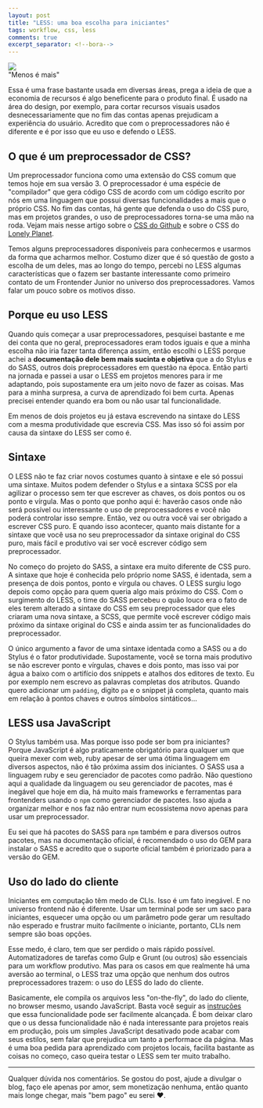 ```yaml
---
layout: post
title: "LESS: uma boa escolha para iniciantes"
tags: workflow, css, less
comments: true
excerpt_separator: <!--bora-->
---
```

<div class="post-img-container">
	<img class="post-img" src="http://webdesignledger.com/wp-content/uploads/2015/08/less_css.png"/>
</div>
"Menos é mais" 

Essa é uma frase bastante usada em diversas áreas, prega a ideia de que a economia de recursos é algo beneficente para o produto final. É usado na área do design, por exemplo, para cortar recursos visuais usados desnecessariamente que no fim das contas apenas prejudicam a experiência do usuário. Acredito que com o preprocessadores não é diferente e é por isso que eu uso e defendo o LESS.

## O que é um preprocessador de CSS?

Um preprocessador funciona como uma extensão do CSS comum que temos hoje em sua versão 3. O preprocessador é uma espécie de "compilador" que gera código CSS de acordo com um código escrito por nós em uma linguagem que possui diversas funcionalidades a mais que o próprio CSS. No fim das contas, há gente que defenda o uso do CSS puro, mas em projetos grandes, o uso de preprocessadores torna-se uma mão na roda. Vejam mais nesse artigo sobre o [CSS do Github](http://markdotto.com/2014/07/23/githubs-css/) e sobre o CSS do [Lonely Planet](http://ianfeather.co.uk/css-at-lonely-planet/).

Temos alguns preprocessadores disponíveis para conhecermos e usarmos da forma que acharmos melhor. Costumo dizer que é só questão de gosto a escolha de um deles, mas ao longo do tempo, percebi no LESS algumas características que o fazem ser bastante interessante como primeiro contato de um Frontender Junior no universo dos preprocessadores. Vamos falar um pouco sobre os motivos disso.

## Porque eu uso LESS

Quando quis começar a usar preprocessadores, pesquisei bastante e me dei conta que no geral, preprocessadores eram todos iguais e que a minha escolha não iria fazer tanta diferença assim, então escolhi o LESS porque achei a **documentação dele bem mais sucinta e objetiva** que a do Stylus e do SASS, outros dois preprocessadores em questão na época. Então parti na jornada e passei a usar o LESS em projetos menores para ir me adaptando, pois supostamente era um jeito novo de fazer as coisas. Mas para a minha surpresa, a curva de aprendizado foi bem curta. Apenas precisei entender quando era bom ou não usar tal funcionalidade. 

Em menos de dois projetos eu já estava escrevendo na sintaxe do LESS com a mesma produtividade que escrevia CSS. Mas isso só foi assim por causa da sintaxe do LESS ser como é.

## Sintaxe

O LESS não te faz criar novos costumes quanto à sintaxe e ele só possui uma sintaxe. Muitos podem defender o Stylus e a sintaxa SCSS por ela agilizar o processo sem ter que escrever as chaves, os dois pontos ou os ponto e vírgula. Mas o ponto que ponho aqui é: haverão casos onde não será possível ou interessante o uso de preprocessadores e você não poderá controlar isso sempre. Então, vez ou outra você vai ser obrigado a escrever CSS puro. E quando isso acontecer, quanto mais distante for a sintaxe que você usa no seu preprocessador da sintaxe original do CSS puro, mais fácil e produtivo vai ser você escrever código sem preprocessador. 

No começo do projeto do SASS, a sintaxe era muito diferente de CSS puro. A sintaxe que hoje é conhecida pelo próprio nome SASS, é identada, sem a presença de dois pontos, ponto e vírgula ou chaves. O LESS surgiu logo depois como opção para quem queria algo mais próximo do CSS. Com o surgimento do LESS, o time do SASS percebeu o quão louco era o fato de eles terem alterado a sintaxe do CSS em seu preprocessador que eles criaram uma nova sintaxe, a SCSS, que permite você escrever código mais próximo da sintaxe original do CSS e ainda assim ter as funcionalidades do preprocessador. 

O único argumento a favor de uma sintaxe identada como a SASS ou a do Stylus é o fator produtividade. Supostamente, você se torna mais produtivo se não escrever ponto e vírgulas, chaves e dois ponto, mas isso vai por água a baixo com o artifício dos snippets e atalhos dos editores de texto. Eu por exemplo nem escrevo as palavras completas dos atributos. Quando quero adicionar um <code>padding</code>, digito <code>pa</code> e o snippet já completa, quanto mais em relação à pontos chaves e outros símbolos sintáticos...

## LESS usa JavaScript

O Stylus também usa. Mas porque isso pode ser bom pra iniciantes? Porque JavaScript é algo praticamente obrigatório para qualquer um que queira mexer com web, ruby apesar de ser uma ótima linguagem em diversos aspectos, não é tão próxima assim dos iniciantes. O SASS usa a linguagem ruby e seu gerenciador de pacotes como padrão. Não questiono aqui a qualidade da linguagem ou seu gerenciador de pacotes, mas é inegável que hoje em dia, há muito mais frameworks e ferramentas para frontenders usando o <code>npm</code> como gerenciador de pacotes. Isso ajuda a organizar melhor e nos faz não entrar num ecossistema novo apenas para usar um preprocessador. 

Eu sei que há pacotes do SASS para <code>npm</code> também e para diversos outros pacotes, mas na documentação oficial, é recomendado o uso do GEM para instalar o SASS e acredito que o suporte oficial também é priorizado para a versão do GEM. 

## Uso do lado do cliente

Iniciantes em computação têm medo de CLIs. Isso é um fato inegável. E no universo frontend não é diferente. Usar um terminal pode ser um saco para iniciantes, esquecer uma opção ou um parâmetro pode gerar um resultado não esperado e frustrar muito facilmente o iniciante, portanto, CLIs nem sempre são boas opções.

Esse medo, é claro, tem que ser perdido o mais rápido possível. Automatizadores de tarefas como Gulp e Grunt (ou outros) são essenciais para um workflow produtivo. Mas para os casos em que realmente há uma aversão ao terminal, o LESS traz uma opção que nenhum dos outros preprocessadores trazem: o uso do LESS do lado do cliente.

Basicamente, ele compila os arquivos less "on-the-fly", do lado do cliente, no browser mesmo, usando JavaScript. Basta você seguir as [instruções](http://lesscss.org/#client-side-usage) que essa funcionalidade pode ser facilmente alcançada. É bom deixar claro que o us dessa funcionalidade não é nada interessante para projetos reais em produção, pois um simples JavaScript desativado pode acabar com seus estilos, sem falar que prejudica um tanto a performace da página. Mas é uma boa pedida para aprendizado com projetos locais, facilita bastante as coisas no começo, caso queira testar o LESS sem ter muito trabalho.

<hr>

Qualquer dúvida nos comentários. Se gostou do post, ajude a divulgar o blog, faço ele apenas por amor, sem monetização nenhuma, então quanto mais longe chegar, mais "bem pago" eu serei &hearts;. 